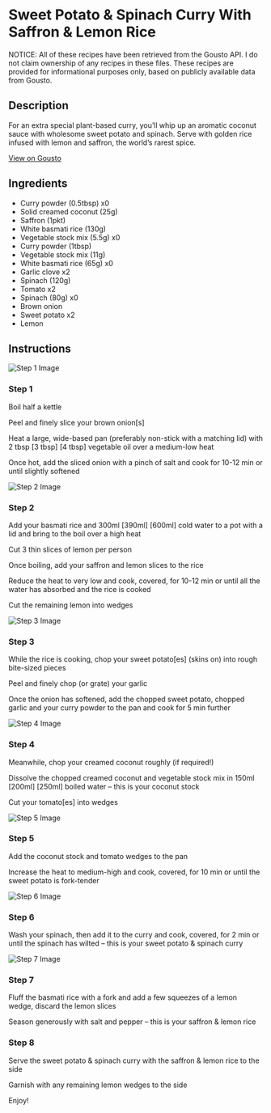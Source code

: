 # Sweet Potato & Spinach Curry With Saffron & Lemon Rice

NOTICE: All of these recipes have been retrieved from the Gousto API. I do not claim ownership of any recipes in these files. These recipes are provided for informational purposes only, based on publicly available data from Gousto.

## Description

For an extra special plant-based curry, you’ll whip up an aromatic coconut sauce with wholesome sweet potato and spinach. Serve with golden rice infused with lemon and saffron, the world’s rarest spice.

[View on Gousto](https://www.gousto.co.uk/recipes/cookbook/sweet-potato-spinach-curry-with-lemony-rice)

## Ingredients

- Curry powder (0.5tbsp) x0
- Solid creamed coconut (25g)
- Saffron (1pkt)
- White basmati rice (130g)
- Vegetable stock mix (5.5g) x0
- Curry powder (1tbsp)
- Vegetable stock mix (11g)
- White basmati rice (65g) x0
- Garlic clove x2
- Spinach (120g)
- Tomato x2
- Spinach (80g) x0
- Brown onion
- Sweet potato x2
- Lemon

## Instructions

![Step 1 Image](https://production-media.gousto.co.uk/cms/recipe-step-image/755.step-1-x200.jpg)

### Step 1

Boil half a kettle

Peel and finely slice your brown onion[s]

Heat a large, wide-based pan (preferably non-stick with a matching lid) with 2 tbsp <span class="text-purple">[3 tbsp]</span> <span class="text-danger">[4 tbsp]</span> vegetable oil over a medium-low heat

Once hot, add the sliced onion with a pinch of salt and cook for 10-12 min or until slightly softened

![Step 2 Image](https://production-media.gousto.co.uk/cms/recipe-step-image/755.step-2-x200.jpg)

### Step 2

Add your basmati rice and 300ml <span class="text-purple">[390ml]</span> <span class="text-danger">[600ml]</span> cold water to a pot with a lid and bring to the boil over a high heat

Cut 3 thin slices of lemon per person

Once boiling, add your saffron and lemon slices to the rice

Reduce the heat to very low and cook, covered, for 10-12 min or until all the water has absorbed and the rice is cooked

Cut the remaining lemon into wedges

![Step 3 Image](https://production-media.gousto.co.uk/cms/recipe-step-image/755.step-3-x200.jpg)

### Step 3

While the rice is cooking, chop your sweet potato[es] (skins on) into rough bite-sized pieces

Peel and finely chop (or grate) your garlic

Once the onion has softened, add the chopped sweet potato, chopped garlic and your curry powder to the pan and cook for 5 min further

![Step 4 Image](https://production-media.gousto.co.uk/cms/recipe-step-image/Step-4-copy-3-1650388545867-x200.jpg)

### Step 4

Meanwhile, chop your creamed coconut roughly (if required!)

Dissolve the chopped creamed coconut and vegetable stock mix in 150ml <span class="text-purple">[200ml]</span> <span class="text-danger">[250ml]</span> boiled water – this is your coconut stock

Cut your tomato[es] into wedges

![Step 5 Image](https://production-media.gousto.co.uk/cms/recipe-step-image/755.step-5-x200.jpg)

### Step 5

Add the coconut stock and tomato wedges to the pan

Increase the heat to medium-high and cook, covered, for 10 min or until the sweet potato is fork-tender

![Step 6 Image](https://production-media.gousto.co.uk/cms/recipe-step-image/755.step-6-x200.jpg)

### Step 6

Wash your spinach, then add it to the curry and cook, covered, for 2 min or until the spinach has wilted – this is your sweet potato & spinach curry

![Step 7 Image](https://production-media.gousto.co.uk/cms/recipe-step-image/755.step-7-x200.jpg)

### Step 7

Fluff the basmati rice with a fork and add a few squeezes of a lemon wedge, discard the lemon slices

Season generously with salt and pepper – this is your saffron & lemon rice

### Step 8

Serve the sweet potato & spinach curry with the saffron & lemon rice to the side

Garnish with any remaining lemon wedges to the side

Enjoy!

